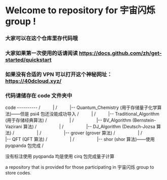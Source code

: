 # Welcome to repository for 宇宙闪烁 group !

### 大家可以在这个仓库里存代码哦

### 大家如果第一次使用的话请阅读 https://docs.github.com/zh/get-started/quickstart

### 如果没有合适的 VPN 可以打开这个神秘网址： https://40dcloud.xyz/

### 代码请储存在 code 文件夹中

code ---------- /
&emsp; &emsp; | /
&emsp; &emsp; |-- Quantum_Chemistry (用于存储量子化学算法)——但是 psi4 包还没能成功导入 /
&emsp; &emsp; | /
&emsp; &emsp; |-- Traditional_Algorithm (用于存储经典算法) /
&emsp; &emsp;&emsp; &emsp; | /
&emsp; &emsp;&emsp; &emsp; |-- BV_Algorithm (Bernstein-Vazirani 算法) /
&emsp; &emsp;&emsp; &emsp; | /
&emsp; &emsp;&emsp; &emsp; |-- DJ_Algorithm (Deutsch-Jozsa 算法) /
&emsp; &emsp;&emsp; &emsp; | /
&emsp; &emsp;&emsp; &emsp; |-- grover (grover 算法) /
&emsp; &emsp;&emsp; &emsp; | /
&emsp; &emsp;&emsp; &emsp; |-- QFT (QFT 算法) /
&emsp; &emsp;&emsp; &emsp; | /
&emsp; &emsp;&emsp; &emsp; |-- shor (shor 算法)——使用 pyqpanda 包完成 /

没有标注使用 pyqpanda 均是使用 cirq 包完成量子计算

a repository that is provided for those participating in 宇宙闪烁 group to store codes.
